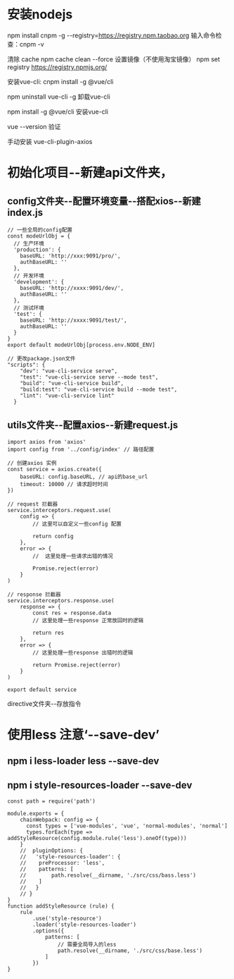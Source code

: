 # 安装nodejs

npm install cnpm -g --registry=https://registry.npm.taobao.org
输入命令检查：cnpm -v

清除 cache 
npm cache clean --force
设置镜像（不使用淘宝镜像）
npm set registry https://registry.npmjs.org/


安装vue-cli: cnpm install -g @vue/cli

npm uninstall vue-cli -g 卸载vue-cli

npm install -g @vue/cli 安装vue-cli

vue --version 验证

手动安装 vue-cli-plugin-axios


# 初始化项目--新建api文件夹，

## config文件夹--配置环境变量--搭配xios--新建index.js
```
// 一些全局的config配置
const modeUrlObj = {
  // 生产环境
  'production': {
    baseURL: 'http://xxx:9091/pro/',
    authBaseURL: ''
  },
  // 开发环境
  'development': {
    baseURL: 'http://xxxx:9091/dev/',
    authBaseURL: ''
  },
  // 测试环境
  'test': {
    baseURL: 'http://xxxx:9091/test/',
    authBaseURL: ''
  }
}
export default modeUrlObj[process.env.NODE_ENV]
```

```
// 更改package.json文件
"scripts": {
    "dev": "vue-cli-service serve",
    "test": "vue-cli-service serve --mode test",
    "build": "vue-cli-service build",
    "build:test": "vue-cli-service build --mode test",
    "lint": "vue-cli-service lint"
  }
```

## utils文件夹--配置axios--新建request.js
```
import axios from 'axios'
import config from '../config/index' // 路径配置

// 创建axios 实例
const service = axios.create({
    baseURL: config.baseURL, // api的base_url
    timeout: 10000 // 请求超时时间
})

// request 拦截器
service.interceptors.request.use(
    config => {
        // 这里可以自定义一些config 配置

        return config
    },
    error => {
        //  这里处理一些请求出错的情况

        Promise.reject(error)
    }
)

// response 拦截器
service.interceptors.response.use(
    response => {
        const res = response.data
        // 这里处理一些response 正常放回时的逻辑

        return res
    },
    error => {
        // 这里处理一些response 出错时的逻辑

        return Promise.reject(error)
    }
)

export default service
```
directive文件夹--存放指令

# 使用less 注意‘--save-dev’

## npm i less-loader less --save-dev 
## npm i style-resources-loader --save-dev 
```
const path = require('path')

module.exports = {
    chainWebpack: config => {
      const types = ['vue-modules', 'vue', 'normal-modules', 'normal']
      types.forEach(type => addStyleResource(config.module.rule('less').oneOf(type)))
    }
    //  pluginOptions: {
    //   'style-resources-loader': {
    //    preProcessor: 'less',
    //    patterns: [
    //        path.resolve(__dirname, './src/css/bass.less')
    //    ]
    //   }
    // }
}
function addStyleResource (rule) {
    rule
        .use('style-resource')
        .loader('style-resources-loader')
        .options({
            patterns: [
                // 需要全局导入的less
                path.resolve(__dirname, './src/css/base.less')
            ]
        })
}
```